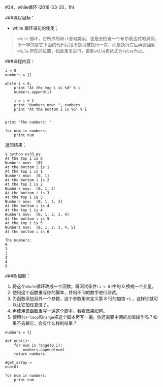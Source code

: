 #34、while循环 (2018-03-30，1h)



###课程目标：

* while 循环语句的使用；
  ​

> `while` 循环，它所作的和`if`语句类似，也是去检查一个布尔表达式的真假，不一样的是它下面的代码片段不是只被执行一次，而是执行完后再调回到 `while` 所在的位置，如此重复进行，直到`while`表达式为`False`为止。



###课程内容：

```
i = 0
numbers = []

while i < 6:
    print "At the top i is %d" % i
    numbers.append(i)

    i = i + 1
    print "Numbers now: ", numbers
    print "At the bottom i is %d" % i


print "The numbers: "

for num in numbers:
    print num
```


返回结果：

```
$ python ex33.py
At the top i is 0
Numbers now:  [0]
At the bottom i is 1
At the top i is 1
Numbers now:  [0, 1]
At the bottom i is 2
At the top i is 2
Numbers now:  [0, 1, 2]
At the bottom i is 3
At the top i is 3
Numbers now:  [0, 1, 2, 3]
At the bottom i is 4
At the top i is 4
Numbers now:  [0, 1, 2, 3, 4]
At the bottom i is 5
At the top i is 5
Numbers now:  [0, 1, 2, 3, 4, 5]
At the bottom i is 6

The numbers: 
0
1
2
3
4
5
```





###附加题：

1. 将这个`while`循环改成一个函数，将测试条件`(i < 6)`中的 6 换成一个变量。
   ​
2. 使用这个函数重写你的脚本，并用不同的数字进行测试。
   ​
3. 为函数添加另外一个参数，这个参数用来定义第 8 行的加值 `+1` ，这样你就可以让它加任意值了。
   ​
4. 再使用该函数重写一遍这个脚本。看看效果如何。
   ​
5. 使用`for-loop`和`range`把这个脚本再写一遍。你还需要中间的加值操作吗？如果不去掉它，会有什么样的结果？




```
numbers = []

def nub(i):
	for num in range(0,i):
		numbers.append(num)
	return numbers

#get_array = 
nub(6)

for num in numbers:
	print num 
```

